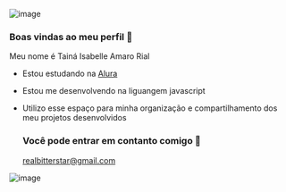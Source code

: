 ![image](https://github.com/user-attachments/assets/bb9b56d9-939c-4e7c-9459-69cc0c40c8d0)

### Boas vindas ao meu perfil 💝

Meu nome é Tainá Isabelle Amaro Rial 

- Estou estudando na [Alura](https://www.alura.com.br)
- Estou me desenvolvendo na liguangem javascript
- Utilizo esse espaço para minha organização e compartilhamento dos meu projetos desenvolvidos


  ### Você pode entrar em contanto comigo 💌
  realbitterstar@gmail.com

![image](https://github.com/user-attachments/assets/8fec2743-30fe-43e5-b8b3-22d67ebb10f1)
